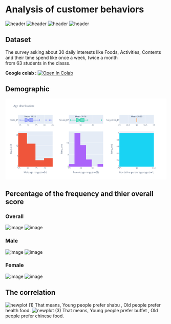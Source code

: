 # Analysis of customer behaviors 
![header](https://img.shields.io/badge/-Google--Colab-blue) ![header](https://img.shields.io/badge/-Survey-blue) ![header](https://img.shields.io/badge/-Analysis-blue) ![header](https://img.shields.io/badge/-Insight-blue)  

## Dataset
The survey asking about 30 daily interests like Foods, Activities, Contents and their time spend like once a week, twice a month  
from 63 students in the classs.

<b>Google colab :</b> [![Open In Colab](https://colab.research.google.com/assets/colab-badge.svg)](https://colab.research.google.com/drive/1vJPF-23_hZpie9dLKaGHDJqdaykorNfc?usp=sharing)

## Demographic  
![image](https://github.com/benzono/BADS7105/blob/main/Homework%2001/result_picture/Demographic.png)

## Percentage of the frequency and thier overall score
### Overall
![image](https://user-images.githubusercontent.com/51535964/120069540-a631f100-c0b0-11eb-85d5-9373dfc15d6e.png)
![image](https://user-images.githubusercontent.com/51535964/120069637-2fe1be80-c0b1-11eb-9137-0c44e1a24e0b.png)

### Male
![image](https://user-images.githubusercontent.com/51535964/120069567-c2359280-c0b0-11eb-9cd9-b065c1429a2c.png)
![image](https://user-images.githubusercontent.com/51535964/120069639-32dcaf00-c0b1-11eb-9dba-dee6e101805d.png)

### Female
![image](https://user-images.githubusercontent.com/51535964/120069580-d083ae80-c0b0-11eb-8332-347314305d9d.png)
![image](https://user-images.githubusercontent.com/51535964/120069641-353f0900-c0b1-11eb-9518-f67a0b7633f0.png)

## The correlation
![newplot (1)](https://user-images.githubusercontent.com/51535964/120069917-99160180-c0b2-11eb-9875-56cb2a388b92.png)
That means, Young people prefer shabu , Old people prefer health food.
![newplot (3)](https://user-images.githubusercontent.com/51535964/120069993-f6aa4e00-c0b2-11eb-96f5-1071fc1eb667.png)
That means, Young people prefer buffet , Old people prefer chinese food.
